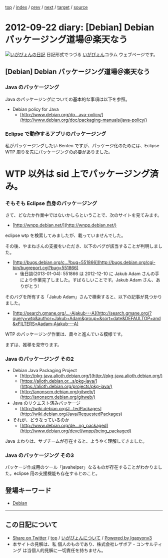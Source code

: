 [top](../index.html) 
 / [index](index.html) 
 / [prev](ig120921.html) 
 / [next](ig120925.html) 
 / [target](https://www.igapyon.jp/igapyon/diary/2012/ig120922.html) 
 / [source](https://github.com/igapyon/diary/blob/master/2012/ig120922.src.md) 

2012-09-22 diary: [Debian] Debian パッケージング道場＠楽天なう
=====================================================================================================
[![いがぴょんの日記](https://www.igapyon.jp/igapyon/diary/images/iga200306s.jpg "いがぴょん")](https://www.igapyon.jp/igapyon/diary/memo/memoigapyon.html) 日記形式でつづる [いがぴょん](https://www.igapyon.jp/igapyon/diary/memo/memoigapyon.html)コラム ウェブページです。

## [Debian] Debian パッケージング道場＠楽天なう


### Java のパッケージング

Java のパッケージングについての基本的な事項は以下を参照。

* Debian policy for Java
  * [http://www.debian.org/do...ava-policy/](http://www.debian.org/doc/packaging-manuals/java-policy/)



### Eclipse で動作するアプリのパッケージング

私がパッケージングしたい Benten ですが、パッケージ化のためには、Eclipse WTP 周りを先にパッケージングの必要がありました。
# WTP 以外は sid 上でパッケージング済み。


### そもそも Eclipse 自身のパッケージング

さて、どなたか作業中ではないかしらということで、次のサイトを見てみます。

* [http://wnpp.debian.net/](http://wnpp.debian.net/)

eclipse wtp を検索してみましたが、載っていませんでした。

その後、やまねさんの支援をいただき、以下のバグが該当することが判明しました。

* [http://bugs.debian.org/c...?bug=551866](http://bugs.debian.org/cgi-bin/bugreport.cgi?bug=551866)
  * 後日談(2013-01-04): 551866 は 2012-12-10 に Jakub Adam さんの手により作業完了しました。すばらしいことです。Jakub Adam さん、ありがとう!


そのバグを所有する「Jakub Adam」さんで検索すると、以下の記事が見つかりました。

* [http://search.gmane.org/...-Ajakub---A](http://search.gmane.org/?query=wtp&author=Jakub+Adam&group=&sort=date&DEFAULTOP=and&xFILTERS=Aadam-Ajakub---A)

WTP のパッケージング作業は、粛々と進んでいる模様です。

まずは、推移を見守ります。


### Java のパッケージング その2


* Debian Java Packaging Project
  * [http://pkg-java.alioth.debian.org/](http://pkg-java.alioth.debian.org/)
  * [https://alioth.debian.or...s/pkg-java/](https://alioth.debian.org/projects/pkg-java/)
  * [http://anonscm.debian.org/gitweb/](http://anonscm.debian.org/gitweb/)
* Java のリクエスト済みパッケージ
  * [http://wiki.debian.org/J...tedPackages](http://wiki.debian.org/Java/RequestedPackages)
* それが、どうなっているのか
  * [http://www.debian.org/de...ng_packaged](http://www.debian.org/devel/wnpp/being_packaged)

Java まわりは、サブチームが存在すると、ようやく理解してきました。


### Java のパッケージング その3

パッケージ作成用のツール「javahelper」なるものが存在することがわかりました。eclipse 用の支援機能も存在するとのこと。

## 登場キーワード

* [Debian](../keyword/debian.html)

----------------------------------------------------------------------------------------------------

## この日記について

* [Share on Twitter](https://twitter.com/intent/tweet?hashtags=igapyon%2Cdiary%2C%E3%81%84%E3%81%8C%E3%81%B4%E3%82%87%E3%82%93%2CDebian&text=%5BDebian%5D+Debian+%E3%83%91%E3%83%83%E3%82%B1%E3%83%BC%E3%82%B8%E3%83%B3%E3%82%B0%E9%81%93%E5%A0%B4%EF%BC%A0%E6%A5%BD%E5%A4%A9%E3%81%AA%E3%81%86&url=https%3A%2F%2Fwww.igapyon.jp%2Figapyon%2Fdiary%2F2012%2Fig120922.html) / [top](../index.html) / [いがぴょんについて](https://www.igapyon.jp/igapyon/diary/memo/memoigapyon.html) / [Powered by Igapyonv3](https://github.com/igapyon/igapyonv3)
* 本サイトの見解は、私 個人のものであり、株式会社レザボア・コンサルティング は当個人的見解に一切責任を持ちません。 
